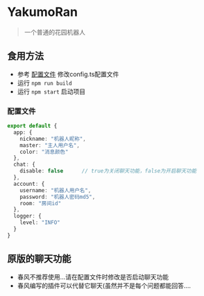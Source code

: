 # YakumoRan
> 一个普通的花园机器人

## 食用方法
- 参考 [配置文件](#配置文件) 修改config.ts配置文件
- 运行 `npm run build`
- 运行 `npm start` 启动项目

### 配置文件
```typescript
export default {
  app: {
    nickname: "机器人昵称",
    master: "主人用户名",
    color: "消息颜色"
  },
  chat: {
    disable: false      // true为关闭聊天功能，false为开启聊天功能
  },
  account: {
    username: "机器人用户名",
    password: "机器人密码md5",
    room: "房间id"
  },
  logger: {
    level: "INFO"
  }
}
```

## 原版的聊天功能
- 春风不推荐使用...请在配置文件时修改是否启动聊天功能
- 春风编写的插件可以代替它聊天(虽然并不是每个问题都能回答....
